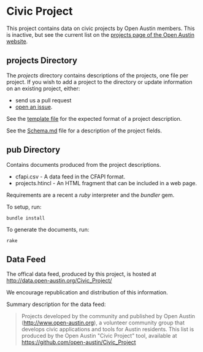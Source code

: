 # Civic Project

This project contains data on civic projects by Open Austin members. This is
inactive, but see the current list on the [projects page of the Open Austin
website](https://www.open-austin.org/projects/).

## projects Directory

The _projects_ directory contains descriptions of the projects, one file
per project. If you wish to add a project to the directory or update
information on an existing project, either:

* send us a pull request
* [open an issue](https://github.com/open-austin/Civic_Project/issues).

See the [template file](projects/00TEMPLATE.yml.example) for the expected
format of a project description.

See the [Schema.md](Schema.md) file for a description of the
project fields.

## pub Directory

Contains documents produced from the project descriptions.

* cfapi.csv - A data feed in the CFAPI format.
* projects.htincl - An HTML fragment that can be included in a web page.

Requirements are a recent a _ruby_ interpreter and the _bundler_ gem.

To setup, run:

    bundle install

To generate the documents, run:

    rake

## Data Feed

The offical data feed, produced by this project, is hosted at http://data.open-austin.org/Civic_Project/

We encourage republication and distribution of this information.

Summary description for the data feed:

> Projects developed by the community and published by Open Austin (http://www.open-austin.org), a volunteer community group that develops civic applications and tools for Austin residents. This list is produced by the Open Austin "Civic Project" tool, available at https://github.com/open-austin/Civic_Project
    
